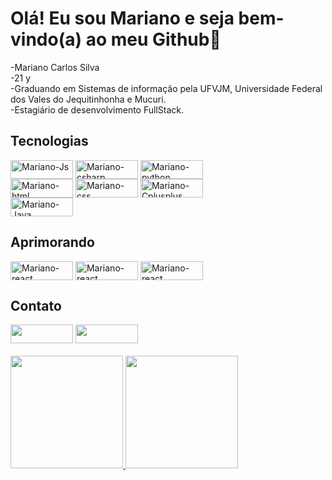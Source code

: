 <h1> Olá! Eu sou Mariano e seja bem-vindo(a) ao meu Github👋</h1>
-Mariano Carlos Silva<br>
-21 y<br>
-Graduando em Sistemas de informação pela UFVJM, Universidade Federal dos Vales do Jequitinhonha e Mucuri.<br>
-Estagiário de desenvolvimento FullStack.

<div style="display: inline_block">
  <h2>Tecnologias</h2>
  <img align="center" alt="Mariano-Js" height="30" width="100" src="https://img.shields.io/badge/JavaScript-F7DF1E?style=for-the-badge&logo=javascript&logoColor=black">
  <img align="center" alt="Mariano-csharp" height="30" width="100" src="https://img.shields.io/badge/C%23-239120?style=for-the-badge&logo=c-sharp&logoColor=white">
  <img align="center" alt="Mariano-python" height="30" width="100" src="https://img.shields.io/badge/Python-14354C?style=for-the-badge&logo=python&logoColor=white">
  <br>
  <img align="center" alt="Mariano-html" height="30" width="100" src="https://img.shields.io/badge/HTML5-E34F26?style=for-the-badge&logo=html5&logoColor=white">
  <img align="center" alt="Mariano-css" height="30" width="100" src="https://img.shields.io/badge/CSS3-1572B6?style=for-the-badge&logo=css3&logoColor=white"> 
  <img align="center" alt="Mariano-Cplusplus" height="30" width="100" src="https://img.shields.io/badge/C%2B%2B-00599C?style=for-the-badge&logo=c%2B%2B&logoColor=white">
  <br>
  <img align="center" alt="Mariano-Java" height="30" width="100" src="https://img.shields.io/badge/Java-ED8B00?style=for-the-badge&logo=java&logoColor=white">
</div>

<div style="display: inline_block">
  <h2 style="padding-top: 0">Aprimorando</h2>
  <img align="center" alt="Mariano-react" height="30" width="100" src="https://img.shields.io/badge/React-20232A?style=for-the-badge&logo=react&logoColor=61DAFB">
  <img align="center" alt="Mariano-react" height="30" width="100" src="https://img.shields.io/badge/.NET-5C2D91?style=for-the-badge&logo=.net&logoColor=white">
  <img align="center" alt="Mariano-react" height="30" width="100" src="https://img.shields.io/badge/Node.js-43853D?style=for-the-badge&logo=node.js&logoColor=white">
  
</div>
</div>
<div style="display: inline_block">
  <h2 >Contato</h2>
   <a href="https://www.linkedin.com/in/mariano-carlos-silva-418121202/" target="_blank"><img height="30" width="100"  src="https://img.shields.io/badge/-LinkedIn-%230077B5?style=for-the-badge&logo=linkedin&logoColor=white" target="_blank"></a>
  <a href = "mailto:mariano.silva@ufvjm.edu.br"><img  height="30" width="100" src="https://img.shields.io/badge/-Gmail-%23333?style=for-the-badge&logo=gmail&logoColor=white" target="_blank"></a></div> 
  <br>
<div align="left" style="display: inline_block">
  <a href="https://github.com/Mariano-SI">
  <img height="180em" src="https://github-readme-stats.vercel.app/api/top-langs/?username=Mariano-SI&layout=compact&langs_count=7&theme=dracula"/>
  <img height="180em" src="https://github-readme-stats.vercel.app/api?username=Mariano-SI&show_icons=true&theme=dracula&include_all_commits=true&count_private=true"/>
</div>
 
  
